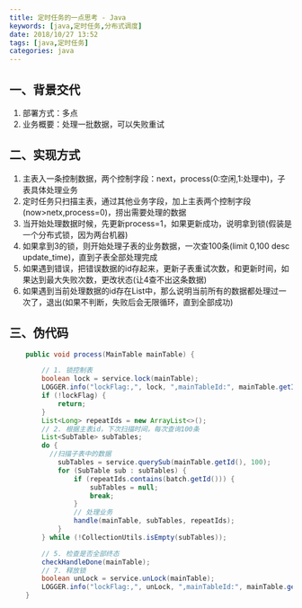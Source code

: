 ```yaml
---
title: 定时任务的一点思考 - Java
keywords: [java,定时任务,分布式调度]
date: 2018/10/27 13:52
tags: [java,定时任务]
categories: java
---
```

## 一、背景交代
1. 部署方式：多点
2. 业务概要：处理一批数据，可以失败重试

## 二、实现方式
1. 主表入一条控制数据，两个控制字段：next，process(0:空闲,1:处理中)，子表具体处理业务
2. 定时任务只扫描主表，通过其他业务字段，加上主表两个控制字段(now>netx,process=0)，捞出需要处理的数据
3. 当开始处理数据时候，先更新process=1，如果更新成功，说明拿到锁(假装是一个分布式锁，因为两台机器)
4. 如果拿到3的锁，则开始处理子表的业务数据，一次查100条(limit 0,100 desc update_time)，直到子表全部处理完成
5. 如果遇到错误，把错误数据的id存起来，更新子表重试次数，和更新时间，如果达到最大失败次数，更改状态(让4查不出这条数据)
6. 如果遇到当前处理数据的id存在List中，那么说明当前所有的数据都处理过一次了，退出(如果不判断，失败后会无限循环，直到全部成功)

## 三、伪代码
```java
    public void process(MainTable mainTable) {

        // 1. 锁控制表
        boolean lock = service.lock(mainTable);
        LOGGER.info("lockFlag:,", lock, ",mainTableId:", mainTable.getId());
        if (!lockFlag) {
            return;
        }
        List<Long> repeatIds = new ArrayList<>();
        // 2. 根据主表id，下次扫描时间，每次查询100条
        List<SubTable> subTables;
        do {
          //扫描子表中的数据
            subTables = service.querySub(mainTable.getId(), 100);
            for (SubTable sub : subTables) {
                if (repeatIds.contains(batch.getId())) {
                    subTables = null;
                    break;
                }
                // 处理业务
                handle(mainTable, subTables, repeatIds);
            }
        } while (!CollectionUtils.isEmpty(subTables));

        // 5. 检查是否全部终态
        checkHandleDone(mainTable);
        // 7. 释放锁
        boolean unLock = service.unLock(mainTable);
        LOGGER.info("lockFlag:,", unLock, ",mainTableId:", mainTable.getId());
    }
```
